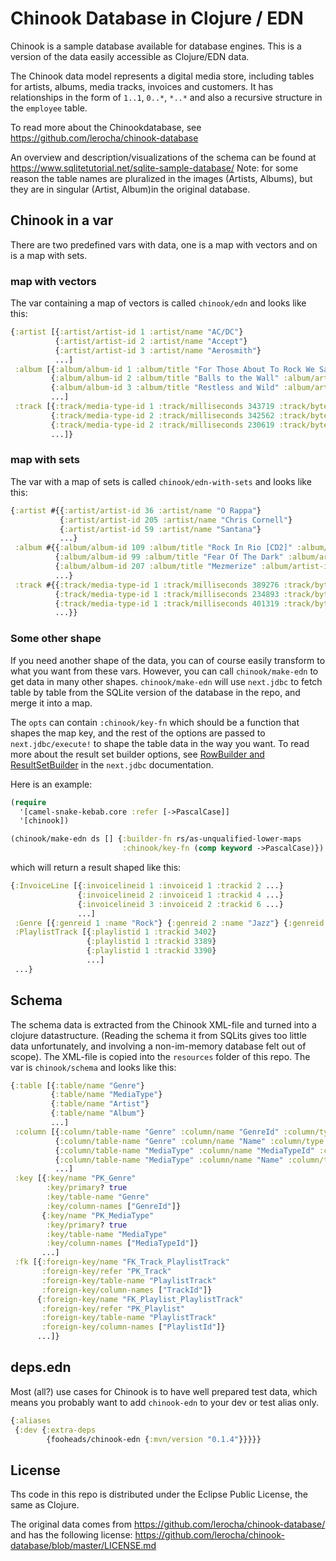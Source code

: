 # Chinook Database in Clojure / EDN

Chinook is a sample database available for database engines. This is a version of the data
easily accessible as Clojure/EDN data.

The Chinook data model represents a digital media store, including tables for artists, albums, media tracks, invoices and customers. It has relationships in the form of `1..1`, `0..*`, `*..*` and also a recursive structure in the `employee` table.

To read more about the Chinookdatabase, see
https://github.com/lerocha/chinook-database

An overview and description/visualizations of the schema can be found at https://www.sqlitetutorial.net/sqlite-sample-database/ Note: for some reason the table names are pluralized in the images (Artists, Albums), but they are in singular (Artist, Album)in the original database.


## Chinook in a var

There are two predefined vars with data, one is a map with vectors and on is a map with sets.

### map with vectors

The var containing a map of vectors is called `chinook/edn` and looks like this:

```clojure
{:artist [{:artist/artist-id 1 :artist/name "AC/DC"}
          {:artist/artist-id 2 :artist/name "Accept"}
          {:artist/artist-id 3 :artist/name "Aerosmith"}
          ...]
 :album [{:album/album-id 1 :album/title "For Those About To Rock We Salute You" :album/artist-id 1}
         {:album/album-id 2 :album/title "Balls to the Wall" :album/artist-id 2}
         {:album/album-id 3 :album/title "Restless and Wild" :album/artist-id 2}
         ...]
 :track [{:track/media-type-id 1 :track/milliseconds 343719 :track/bytes 11170334 ...}
         {:track/media-type-id 2 :track/milliseconds 342562 :track/bytes 5510424 ...}
         {:track/media-type-id 2 :track/milliseconds 230619 :track/bytes 3990994 ...}
         ...]}
```

### map with sets

The var with a map of sets is called `chinook/edn-with-sets` and looks like this:

```clojure
{:artist #{{:artist/artist-id 36 :artist/name "O Rappa"}
           {:artist/artist-id 205 :artist/name "Chris Cornell"}
           {:artist/artist-id 59 :artist/name "Santana"}
           ...}
 :album #{{:album/album-id 109 :album/title "Rock In Rio [CD2]" :album/artist-id 90}
          {:album/album-id 99 :album/title "Fear Of The Dark" :album/artist-id 90}
          {:album/album-id 207 :album/title "Mezmerize" :album/artist-id 135}
          ...}
 :track #{{:track/media-type-id 1 :track/milliseconds 389276 :track/bytes 13022833 ...}
          {:track/media-type-id 1 :track/milliseconds 234893 :track/bytes 7709006 ...}
          {:track/media-type-id 1 :track/milliseconds 401319 :track/bytes 13224055 ...}
          ...}}
```

### Some other shape

If you need another shape of the data, you can of course easily transform to what you want from these vars. However, you can call `chinook/make-edn` to get data in many other shapes. `chinook/make-edn` will use `next.jdbc` to fetch table by table from the SQLite version of the database in the repo, and merge it into a map.

The `opts` can contain `:chinook/key-fn` which should be a function that shapes the map key, and the rest of the options are passed to `next.jdbc/execute!` to shape the table data in the way you want. To read more about the result set builder options, see [RowBuilder and ResultSetBuilder](https://github.com/seancorfield/next-jdbc/blob/develop/doc/result-set-builders.md) in the `next.jdbc` documentation.

Here is an example:

```clojure
(require
  '[camel-snake-kebab.core :refer [->PascalCase]]
  '[chinook])

(chinook/make-edn ds [] {:builder-fn rs/as-unqualified-lower-maps
                         :chinook/key-fn (comp keyword ->PascalCase)})
```

which will return a result shaped like this:

```clojure
{:InvoiceLine [{:invoicelineid 1 :invoiceid 1 :trackid 2 ...}
               {:invoicelineid 2 :invoiceid 1 :trackid 4 ...}
               {:invoicelineid 3 :invoiceid 2 :trackid 6 ...}
               ...]
 :Genre [{:genreid 1 :name "Rock"} {:genreid 2 :name "Jazz"} {:genreid 3 :name "Metal"} ...]
 :PlaylistTrack [{:playlistid 1 :trackid 3402}
                 {:playlistid 1 :trackid 3389}
                 {:playlistid 1 :trackid 3390}
                 ...]
 ...}

```

## Schema

The schema data is extracted from the Chinook XML-file and turned into a clojure datastructure. (Reading the schema it from SQLits gives too little data unfortunately, and involving a non-im-memory database felt out of scope). The XML-file is copied into the `resources` folder of this repo. The var is `chinook/schema` and looks like this:


```clojure
{:table [{:table/name "Genre"}
         {:table/name "MediaType"}
         {:table/name "Artist"}
         {:table/name "Album"}
         ...]
 :column [{:column/table-name "Genre" :column/name "GenreId" :column/type "integer"}
          {:column/table-name "Genre" :column/name "Name" :column/type "string"}
          {:column/table-name "MediaType" :column/name "MediaTypeId" :column/type "integer"}
          {:column/table-name "MediaType" :column/name "Name" :column/type "string"}
          ...]
 :key [{:key/name "PK_Genre"
        :key/primary? true
        :key/table-name "Genre"
        :key/column-names ["GenreId"]}
       {:key/name "PK_MediaType"
        :key/primary? true
        :key/table-name "MediaType"
        :key/column-names ["MediaTypeId"]}
       ...]
 :fk [{:foreign-key/name "FK_Track_PlaylistTrack"
       :foreign-key/refer "PK_Track"
       :foreign-key/table-name "PlaylistTrack"
       :foreign-key/column-names ["TrackId"]}
      {:foreign-key/name "FK_Playlist_PlaylistTrack"
       :foreign-key/refer "PK_Playlist"
       :foreign-key/table-name "PlaylistTrack"
       :foreign-key/column-names ["PlaylistId"]}
      ...]}
```

## deps.edn

Most (all?) use cases for Chinook is to have well prepared test data,
which means you probably want to add `chinook-edn` to your dev or test
alias only.

```clojure
{:aliases
 {:dev {:extra-deps
        {fooheads/chinook-edn {:mvn/version "0.1.4"}}}}}
```

## License

Ths code in this repo is distributed under the Eclipse Public License, the same as Clojure.

The original data comes from https://github.com/lerocha/chinook-database/ and has the following license:
https://github.com/lerocha/chinook-database/blob/master/LICENSE.md

